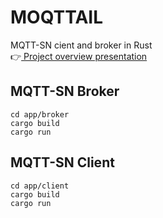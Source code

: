 # MOQTTAIL
MQTT-SN cient and broker in Rust  
:point_right:[ Project overview presentation](https://docs.google.com/presentation/d/1WJ8FsP53Vt3xhjvqVoLxx1JewmbPIC9F-heMFtH6Kho/edit?usp=sharing)
## MQTT-SN Broker 
```
cd app/broker
cargo build
cargo run
```
## MQTT-SN Client

```
cd app/client
cargo build
cargo run
```
